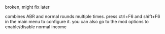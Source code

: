 broken, might fix later

combines ABR and normal rounds multiple times. press ctrl+F6 and shift+F6 in the main menu to configure it. you can also go to the mod options to enable/disable normal income
